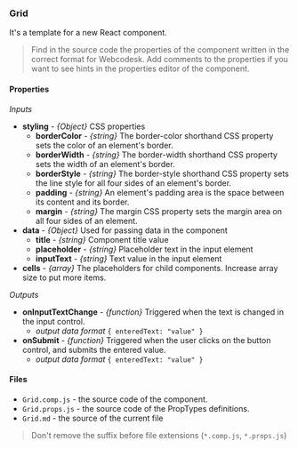 
### Grid

It's a template for a new React component.

> Find in the source code the properties of the component written in the correct format for Webcodesk. 
> Add comments to the properties if you want to see hints in the properties editor of the component.

#### Properties

*Inputs*
* __styling__ - _{Object}_ CSS properties
    * __borderColor__ - _{string}_ The border-color shorthand CSS property sets the color of an element's border.
    * __borderWidth__ - _{string}_ The border-width shorthand CSS property sets the width of an element's border.
    * __borderStyle__ - _{string}_ The border-style shorthand CSS property sets the line style for all four sides of an element's border.
    * __padding__ - _{string}_ An element's padding area is the space between its content and its border.
    * __margin__ - _{string}_ The margin CSS property sets the margin area on all four sides of an element.
* __data__ - _{Object}_ Used for passing data in the component
    * __title__ - _{string}_ Component title value
    * __placeholder__ - _{string}_ Placeholder text in the input element
    * __inputText__ - _{string}_ Text value in the input element
* __cells__ - _{array}_ The placeholders for child components. Increase array size to put more items.

*Outputs*

* __onInputTextChange__ - _{function}_ Triggered when the text is changed in the input control.
    * _output data format_  `{ enteredText: "value" }`
* __onSubmit__ - _{function}_ Triggered when the user clicks on the button control, and submits the entered value.
    * _output data format_  `{ enteredText: "value" }`

#### Files

* `Grid.comp.js` - the source code of the component.
* `Grid.props.js` - the source code of the PropTypes definitions.
* `Grid.md` - the source of the current file

> Don't remove the suffix before file extensions (`*.comp.js`, `*.props.js`)
